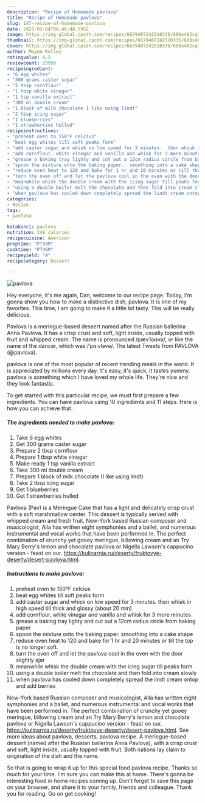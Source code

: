 ```yaml
---
description: "Recipe of Homemade pavlova"
title: "Recipe of Homemade pavlova"
slug: 147-recipe-of-homemade-pavlova
date: 2021-03-04T06:46:48.595Z
image: https://img-global.cpcdn.com/recipes/6679407242510336/680x482cq70/pavlova-recipe-main-photo.jpg
thumbnail: https://img-global.cpcdn.com/recipes/6679407242510336/680x482cq70/pavlova-recipe-main-photo.jpg
cover: https://img-global.cpcdn.com/recipes/6679407242510336/680x482cq70/pavlova-recipe-main-photo.jpg
author: Mayme Kelley
ratingvalue: 4.3
reviewcount: 25956
recipeingredient:
- "6 egg whites"
- "300 grams caster sugar"
- "2 tbsp cornflour"
- "1 tbsp white vinegar"
- "1 tsp vanilla extract"
- "300 ml double cream"
- "1 block of milk chocolate I like using lindt"
- "2 tbsp icing sugar"
- "1 blueberries"
- "1 strawberries hulled"
recipeinstructions:
- "preheat oven to 150°F celcius"
- "beat egg whites till soft peaks form"
- "add caster sugar and whisk on low speed for 3 minutes.  then whisk in high speed till thick and glossy (about 20 min)"
- "add cornflour, white vinegar and vanilla and whisk for 3 more minutes"
- "grease a baking tray lighty and cut out a 12cm radius circle from baking paper"
- "spoon the mixture onto the baking paper.  smoothing into a cake shape"
- "reduce oven heat to 120 and bake for 1 hr and 20 minutes or till the top is no longer soft."
- "turn the oven off and let the pavlova cool in the oven with the door slightly ajar"
- "meanwhile whisk the double cream with the icing sugar till peaks form"
- "using a double boiler melt the chocolate and then fold into cream slowly"
- "when pavlova has cooled down completely spread the lindt cream ontop and add berries"
categories:
- Recipe
tags:
- pavlova

katakunci: pavlova 
nutrition: 149 calories
recipecuisine: American
preptime: "PT39M"
cooktime: "PT46M"
recipeyield: "4"
recipecategory: Dessert

---
```



![pavlova](https://img-global.cpcdn.com/recipes/6679407242510336/680x482cq70/pavlova-recipe-main-photo.jpg)

Hey everyone, it's me again, Dan, welcome to our recipe page. Today, I'm gonna show you how to make a distinctive dish, pavlova. It is one of my favorites. This time, I am going to make it a little bit tasty. This will be really delicious.

Pavlova is a meringue-based dessert named after the Russian ballerina Anna Pavlova. It has a crisp crust and soft, light inside, usually topped with fruit and whipped cream. The name is pronounced /pævˈloʊvə/, or like the name of the dancer, which was /ˈpɑːvləvə/. The latest Tweets from PAVLOVA (@pavlova).

pavlova is one of the most popular of recent trending meals in the world. It is appreciated by millions every day. It's easy, it's quick, it tastes yummy. pavlova is something which I have loved my whole life. They're nice and they look fantastic.


To get started with this particular recipe, we must first prepare a few ingredients. You can have pavlova using 10 ingredients and 11 steps. Here is how you can achieve that.

<!--inarticleads1-->

##### The ingredients needed to make pavlova:

1. Take 6 egg whites
1. Get 300 grams caster sugar
1. Prepare 2 tbsp cornflour
1. Prepare 1 tbsp white vinegar
1. Make ready 1 tsp vanilla extract
1. Take 300 ml double cream
1. Prepare 1 block of milk chocolate (I like using lindt)
1. Take 2 tbsp icing sugar
1. Get 1 blueberries
1. Get 1 strawberries hulled


Pavlova (Pav) is a Meringue Cake that has a light and delicately crisp crust with a soft marshmallow center. This dessert is typically served with whipped cream and fresh fruit. New-York based Russian composer and musicologist, Alla has written eight symphonies and a ballet, and numerous instrumental and vocal works that have been performed in. The perfect combination of crunchy yet gooey meringue, billowing cream and an Try Mary Berry&#39;s lemon and chocolate pavlova or Nigella Lawson&#39;s cappucino version - feast on our. https://kulinarnia.ru/deserty/fruktovye-deserty/desert-pavlova.html. 

<!--inarticleads2-->

##### Instructions to make pavlova:

1. preheat oven to 150°F celcius
1. beat egg whites till soft peaks form
1. add caster sugar and whisk on low speed for 3 minutes.  then whisk in high speed till thick and glossy (about 20 min)
1. add cornflour, white vinegar and vanilla and whisk for 3 more minutes
1. grease a baking tray lighty and cut out a 12cm radius circle from baking paper
1. spoon the mixture onto the baking paper.  smoothing into a cake shape
1. reduce oven heat to 120 and bake for 1 hr and 20 minutes or till the top is no longer soft.
1. turn the oven off and let the pavlova cool in the oven with the door slightly ajar
1. meanwhile whisk the double cream with the icing sugar till peaks form
1. using a double boiler melt the chocolate and then fold into cream slowly
1. when pavlova has cooled down completely spread the lindt cream ontop and add berries


New-York based Russian composer and musicologist, Alla has written eight symphonies and a ballet, and numerous instrumental and vocal works that have been performed in. The perfect combination of crunchy yet gooey meringue, billowing cream and an Try Mary Berry&#39;s lemon and chocolate pavlova or Nigella Lawson&#39;s cappucino version - feast on our. https://kulinarnia.ru/deserty/fruktovye-deserty/desert-pavlova.html. See more ideas about pavlova, desserts, pavlova recipe. A meringue-based dessert (named after the Russian ballerina Anna Pavlova), with a crisp crust and soft, light inside, usually topped with fruit. Both nations lay claim to origination of the dish and the name. 

So that is going to wrap it up for this special food pavlova recipe. Thanks so much for your time. I'm sure you can make this at home. There's gonna be interesting food in home recipes coming up. Don't forget to save this page on your browser, and share it to your family, friends and colleague. Thank you for reading. Go on get cooking!
